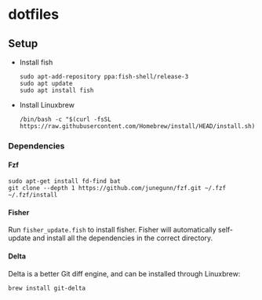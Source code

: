 # dotfiles

## Setup

* Install fish

  ```shell
  sudo apt-add-repository ppa:fish-shell/release-3
  sudo apt update
  sudo apt install fish
  ```

* Install Linuxbrew

  ```shell
  /bin/bash -c "$(curl -fsSL https://raw.githubusercontent.com/Homebrew/install/HEAD/install.sh)"
  ```

### Dependencies

#### Fzf

```shell
sudo apt-get install fd-find bat
git clone --depth 1 https://github.com/junegunn/fzf.git ~/.fzf
~/.fzf/install
```

#### Fisher

Run `fisher_update.fish` to install fisher. Fisher will automatically
self-update and install all the dependencies in the correct directory.

#### Delta

Delta is a better Git diff engine, and can be installed through Linuxbrew:

```shell
brew install git-delta
```
